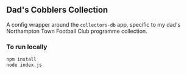 ## Dad's Cobblers Collection
A config wrapper around the `collectors-db` app, specific to my dad's Northampton Town Football Club programme collection.

### To run locally
```bash
npm install
node index.js
```